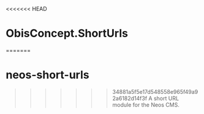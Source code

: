 <<<<<<< HEAD
# ObisConcept.ShortUrls
=======
# neos-short-urls
>>>>>>> 34881a5f5e17d548558e965f49a92a6182d14f3f
A short URL module for the Neos CMS.
